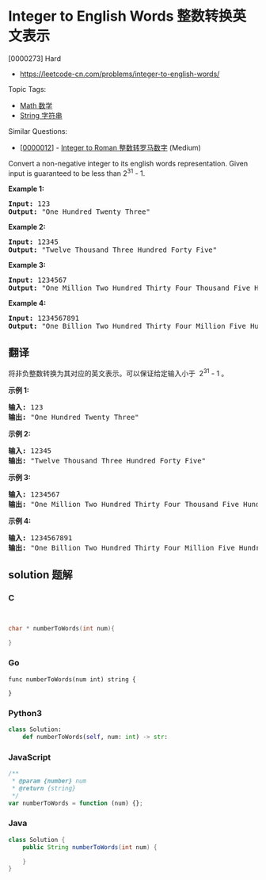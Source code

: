 # Integer to English Words 整数转换英文表示

[0000273] Hard

- https://leetcode-cn.com/problems/integer-to-english-words/

Topic Tags:

- [Math 数学](https://leetcode-cn.com/tag/math/)
- [String 字符串](https://leetcode-cn.com/tag/string/)

Similar Questions:

- [[0000012](https://leetcode-cn.com/problems/integer-to-roman/)] - [Integer to Roman 整数转罗马数字](./0000012.integer-to-roman.md) (Medium)

Convert a non-negative integer to its english words representation. Given input is guaranteed to be less than 2<sup>31</sup> - 1.

**Example 1:**

<pre><b>Input:</b> 123
<b>Output:</b> "One Hundred Twenty Three"
</pre>

**Example 2:**

<pre><b>Input:</b> 12345
<b>Output:</b> "Twelve Thousand Three Hundred Forty Five"</pre>

**Example 3:**

<pre><b>Input:</b> 1234567
<b>Output:</b> "One Million Two Hundred Thirty Four Thousand Five Hundred Sixty Seven"
</pre>

**Example 4:**

<pre><b>Input:</b> 1234567891
<b>Output:</b> "One Billion Two Hundred Thirty Four Million Five Hundred Sixty Seven Thousand Eight Hundred Ninety One"
</pre>

## 翻译

将非负整数转换为其对应的英文表示。可以保证给定输入小于  2<sup>31</sup> - 1 。

**示例 1:**

<pre><strong>输入:</strong> 123
<strong>输出:</strong> "One Hundred Twenty Three"
</pre>

**示例 2:**

<pre><strong>输入:</strong> 12345
<strong>输出:</strong> "Twelve Thousand Three Hundred Forty Five"</pre>

**示例 3:**

<pre><strong>输入:</strong> 1234567
<strong>输出:</strong> "One Million Two Hundred Thirty Four Thousand Five Hundred Sixty Seven"</pre>

**示例 4:**

<pre><strong>输入:</strong> 1234567891
<strong>输出:</strong> "One Billion Two Hundred Thirty Four Million Five Hundred Sixty Seven Thousand Eight Hundred Ninety One"</pre>

## solution 题解

### C

```c


char * numberToWords(int num){

}


```

### Go

```golang
func numberToWords(num int) string {

}
```

### Python3

```python
class Solution:
    def numberToWords(self, num: int) -> str:
```

### JavaScript

```javascript
/**
 * @param {number} num
 * @return {string}
 */
var numberToWords = function (num) {};
```

### Java

```java
class Solution {
    public String numberToWords(int num) {

    }
}
```
